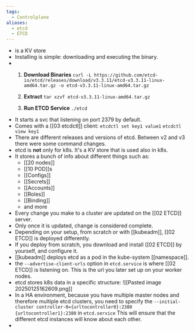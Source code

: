 ```yaml
---
tags:
  - Controlplane
aliases:
  - etcd
  - ETCD
---
```


- is a KV store
- Installing is simple: downloading and executing the binary.
- 
	1. **Download Binaries**
	`curl -L https://github.com/etcd-io/etcd/releases/download/v3.3.11/etcd-v3.3.11-linux-amd64.tar.gz -o etcd-v3.3.11-linux-amd64.tar.gz`
	
	2. **Extract**
	`tar xzvf etcd-v3.3.11-linux-amd64.tar.gz`
	
	3. **Run ETCD Service**
	`./etcd`
- It starts a svc that listening on port 2379 by default.
- Comes with a [[03 etcdctl]] client:
  `etcdctl set key1 value1`
  `etcdctl view key1`
- There are different releases and versions of etcd. Between v2 and v3 there were some command changes.
- etcd is **not** only for k8s. It's a KV store that is used also in k8s.
- It stores a bunch of info about different things such as:
  - [[20 nodes]]
  - [[10 POD]]s
  - [[Configs]]
  - [[Secrets]]
  - [[Accounts]]
  - [[Roles]]
  - [[Binding]]
  - and more
- Every change you make to a cluster are updated on the [[02 ETCD]] server.
- Only once it is updated, change is considered complete.
- Depending on your setup, from scratch or with [[kubeadm]], [[02 ETCD]] is deployed differently.
- If you deploy from scratch, you download and install [[02 ETCD]] by yourself, and configure it.
- [[kubeadm]] deploys etcd as a pod in the kube-system [[namespace]]. 
- the `--advertise-client-urls` option in `etcd.service` is where [[02 ETCD]] is listening on. This is the url you later set up on your worker nodes.
- etcd stores k8s data in a specific structure:
  ![[Pasted image 20250125162609.png]]
- In a HA environment, because you have multiple master nodes and therefore multiple etcd clusters, you need to specify the `--initial-cluster controller-0={urltocontroller0}:2380 {urltocontroller1}:2380` in `etcd.service`
  This will ensure that the different etcd instances will know about each other.
- 
  
  
